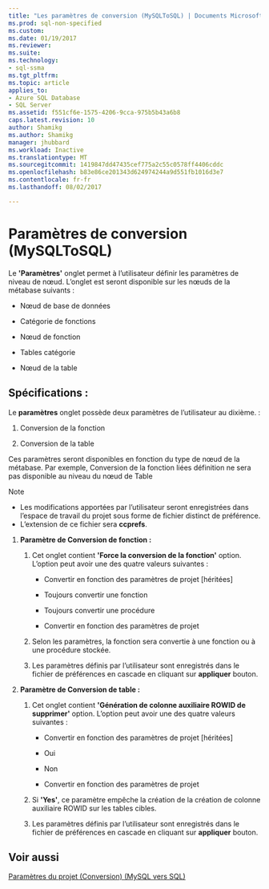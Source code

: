 ```yaml
---
title: "Les paramètres de conversion (MySQLToSQL) | Documents Microsoft"
ms.prod: sql-non-specified
ms.custom: 
ms.date: 01/19/2017
ms.reviewer: 
ms.suite: 
ms.technology:
- sql-ssma
ms.tgt_pltfrm: 
ms.topic: article
applies_to:
- Azure SQL Database
- SQL Server
ms.assetid: f551cf6e-1575-4206-9cca-975b5b43a6b8
caps.latest.revision: 10
author: Shamikg
ms.author: Shamikg
manager: jhubbard
ms.workload: Inactive
ms.translationtype: MT
ms.sourcegitcommit: 1419847dd47435cef775a2c55c0578ff4406cddc
ms.openlocfilehash: b83e86ce201343d624974244a9d551fb1016d3e7
ms.contentlocale: fr-fr
ms.lasthandoff: 08/02/2017

---
```

# <a name="conversion-settings-mysqltosql"></a>Paramètres de conversion (MySQLToSQL)
Le **'Paramètres'** onglet permet à l’utilisateur définir les paramètres de niveau de nœud. L’onglet est seront disponible sur les nœuds de la métabase suivants :  
  
-   Nœud de base de données  
  
-   Catégorie de fonctions  
  
-   Nœud de fonction  
  
-   Tables catégorie  
  
-   Nœud de la table  
  
## <a name="specifications"></a>Spécifications :  
Le **paramètres** onglet possède deux paramètres de l’utilisateur au dixième. :  
  
1.  Conversion de la fonction  
  
2.  Conversion de la table  
  
Ces paramètres seront disponibles en fonction du type de nœud de la métabase. Par exemple, Conversion de la fonction liées définition ne sera pas disponible au niveau du nœud de Table  
  
> [!NOTE]  
> -   Les modifications apportées par l’utilisateur seront enregistrées dans l’espace de travail du projet sous forme de fichier distinct de préférence.  
> -   L’extension de ce fichier sera **ccprefs**.  
  
1.  **Paramètre de Conversion de fonction :**  
  
    1.  Cet onglet contient **'Force la conversion de la fonction'** option. L’option peut avoir une des quatre valeurs suivantes :  
  
        -   Convertir en fonction des paramètres de projet [héritées]  
  
        -   Toujours convertir une fonction  
  
        -   Toujours convertir une procédure  
  
        -   Convertir en fonction des paramètres de projet  
  
    2.  Selon les paramètres, la fonction sera convertie à une fonction ou à une procédure stockée.  
  
    3.  Les paramètres définis par l’utilisateur sont enregistrés dans le fichier de préférences en cascade en cliquant sur **appliquer** bouton.  
  
2.  **Paramètre de Conversion de table :**  
  
    1.  Cet onglet contient **'Génération de colonne auxiliaire ROWID de supprimer'** option. L’option peut avoir une des quatre valeurs suivantes :  
  
        -   Convertir en fonction des paramètres de projet [héritées]  
  
        -   Oui  
  
        -   Non  
  
        -   Convertir en fonction des paramètres de projet  
  
    2.  Si **'Yes'**, ce paramètre empêche la création de la création de colonne auxiliaire ROWID sur les tables cibles.  
  
    3.  Les paramètres définis par l’utilisateur sont enregistrés dans le fichier de préférences en cascade en cliquant sur **appliquer** bouton.  
  
## <a name="see-also"></a>Voir aussi  
[Paramètres du projet (Conversion) (MySQL vers SQL)](http://msdn.microsoft.com/en-us/7ad5fe44-6445-4ba8-a457-5af792631f11)  
  

